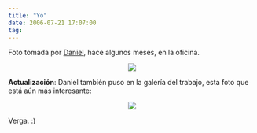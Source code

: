 ```yaml
---
title: "Yo"
date: 2006-07-21 17:07:00
tag: 
---
```

Foto tomada por <a target="_blank" href="http://www.damog.net/gallery/moblog/muchachito_site">Daniel</a>, hace algunos meses, en la oficina.

<p align="center"><img src="http://www.damog.net/files/pics/damog-ojos-pa-arriba.jpg"/></p>
<p align="left"><strong>Actualización</strong>: Daniel también puso en la galería del trabajo, esta foto que está aún más interesante:</p>
<p align="center"><img src="http://www.damog.net/files/pics/damog-santanero.jpg"/></p>
<p align="left">Verga. :) </p>
